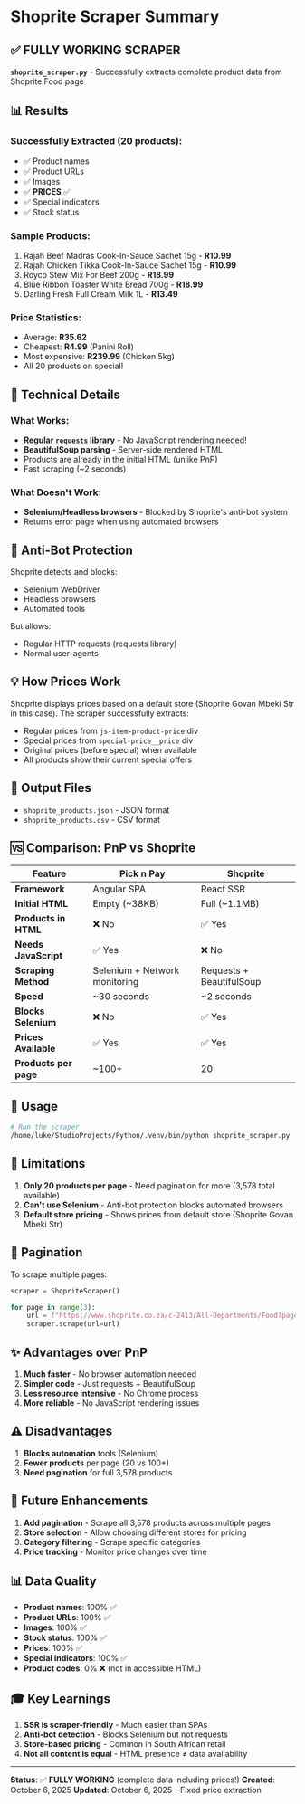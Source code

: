 # Shoprite Scraper Summary

## ✅ FULLY WORKING SCRAPER

**`shoprite_scraper.py`** - Successfully extracts complete product data from Shoprite Food page

## 📊 Results

### Successfully Extracted (20 products):
- ✅ Product names
- ✅ Product URLs  
- ✅ Images
- ✅ **PRICES** ✅
- ✅ Special indicators
- ✅ Stock status

### Sample Products:
1. Rajah Beef Madras Cook-In-Sauce Sachet 15g - **R10.99**
2. Rajah Chicken Tikka Cook-In-Sauce Sachet 15g - **R10.99**
3. Royco Stew Mix For Beef 200g - **R18.99**
4. Blue Ribbon Toaster White Bread 700g - **R18.99**
5. Darling Fresh Full Cream Milk 1L - **R13.49**

### Price Statistics:
- Average: **R35.62**
- Cheapest: **R4.99** (Panini Roll)
- Most expensive: **R239.99** (Chicken 5kg)
- All 20 products on special!

## 🔧 Technical Details

### What Works:
- **Regular `requests` library** - No JavaScript rendering needed!
- **BeautifulSoup parsing** - Server-side rendered HTML
- Products are already in the initial HTML (unlike PnP)
- Fast scraping (~2 seconds)

### What Doesn't Work:
- **Selenium/Headless browsers** - Blocked by Shoprite's anti-bot system
- Returns error page when using automated browsers

## 🚫 Anti-Bot Protection

Shoprite detects and blocks:
- Selenium WebDriver
- Headless browsers
- Automated tools

But allows:
- Regular HTTP requests (requests library)
- Normal user-agents

## 💡 How Prices Work

Shoprite displays prices based on a default store (Shoprite Govan Mbeki Str in this case).
The scraper successfully extracts:
- Regular prices from `js-item-product-price` div
- Special prices from `special-price__price` div  
- Original prices (before special) when available
- All products show their current special offers

## 📁 Output Files

- `shoprite_products.json` - JSON format
- `shoprite_products.csv` - CSV format

## 🆚 Comparison: PnP vs Shoprite

| Feature | Pick n Pay | Shoprite |
|---------|-----------|----------|
| **Framework** | Angular SPA | React SSR |
| **Initial HTML** | Empty (~38KB) | Full (~1.1MB) |
| **Products in HTML** | ❌ No | ✅ Yes |
| **Needs JavaScript** | ✅ Yes | ❌ No |
| **Scraping Method** | Selenium + Network monitoring | Requests + BeautifulSoup |
| **Speed** | ~30 seconds | ~2 seconds |
| **Blocks Selenium** | ❌ No | ✅ Yes |
| **Prices Available** | ✅ Yes | ✅ Yes |
| **Products per page** | ~100+ | 20 |

## 📝 Usage

```bash
# Run the scraper
/home/luke/StudioProjects/Python/.venv/bin/python shoprite_scraper.py
```

## 🎯 Limitations

1. **Only 20 products per page** - Need pagination for more (3,578 total available)
2. **Can't use Selenium** - Anti-bot protection blocks automated browsers
3. **Default store pricing** - Shows prices from default store (Shoprite Govan Mbeki Str)

## 🔄 Pagination

To scrape multiple pages:
```python
scraper = ShopriteScraper()

for page in range(3):
    url = f"https://www.shoprite.co.za/c-2413/All-Departments/Food?page={page}"
    scraper.scrape(url=url)
```

## ✨ Advantages over PnP

1. **Much faster** - No browser automation needed
2. **Simpler code** - Just requests + BeautifulSoup
3. **Less resource intensive** - No Chrome process
4. **More reliable** - No JavaScript rendering issues

## ⚠️ Disadvantages

1. **Blocks automation** tools (Selenium)
2. **Fewer products** per page (20 vs 100+)
3. **Need pagination** for full 3,578 products

## 🚀 Future Enhancements

1. **Add pagination** - Scrape all 3,578 products across multiple pages
2. **Store selection** - Allow choosing different stores for pricing
3. **Category filtering** - Scrape specific categories
4. **Price tracking** - Monitor price changes over time

## 📊 Data Quality

- **Product names**: 100% ✅
- **Product URLs**: 100% ✅  
- **Images**: 100% ✅
- **Stock status**: 100% ✅
- **Prices**: 100% ✅
- **Special indicators**: 100% ✅
- **Product codes**: 0% ❌ (not in accessible HTML)

## 🎓 Key Learnings

1. **SSR is scraper-friendly** - Much easier than SPAs
2. **Anti-bot detection** - Blocks Selenium but not requests
3. **Store-based pricing** - Common in South African retail
4. **Not all content is equal** - HTML presence ≠ data availability

---

**Status**: ✅ **FULLY WORKING** (complete data including prices!)
**Created**: October 6, 2025
**Updated**: October 6, 2025 - Fixed price extraction

